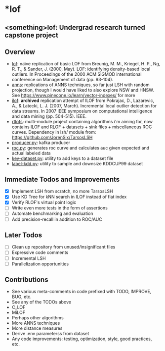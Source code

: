 # \*lof
\<something\>lof: Undergrad research turned capstone project
----------------
## Overview
- [lof](https://github.com/LeilaMoussa/_lof/tree/master/lof): naïve replication of basic LOF from Breunig, M. M., Kriegel, H. P., Ng, R. T., & Sander, J. (2000, May). LOF: identifying density-based local outliers. In Proceedings of the 2000 ACM SIGMOD international conference on Management of data (pp. 93-104).
- [anns](https://github.com/LeilaMoussa/_lof/tree/master/anns): replications of ANNS techniques, so far just LSH with random projection, though I would have liked to also explore NSW and HNSW. See https://www.pinecone.io/learn/vector-indexes/ for more
- [ilof](https://github.com/LeilaMoussa/_lof/tree/master/ilof): **archived** replication attempt of ILOF from Pokrajac, D., Lazarevic, A., & Latecki, L. J. (2007, March). Incremental local outlier detection for data streams. In 2007 IEEE symposium on computational intelligence and data mining (pp. 504-515). IEEE.
- [rtlofs](https://github.com/LeilaMoussa/_lof/tree/master/rtlofs): multi-module project containing algorithms i'm aiming for, now contains ILOF and RLOF + datasets + sink files + miscellaneous ROC curves. Dependency in lsh/ module from: https://github.com/JorenSix/TarsosLSH
- [producer.py](https://github.com/LeilaMoussa/_lof/blob/master/producer.py): kafka producer
- [roc.py](https://github.com/LeilaMoussa/_lof/blob/master/roc.py): generates roc curve and calculates auc given expected and actual labeled data
- [key-dataset.py](https://github.com/LeilaMoussa/_lof/blob/master/key-dataset.py): utility to add keys to a dataset file
- [label-kdd.py](https://github.com/LeilaMoussa/_lof/blob/master/label-kdd.py): utility to sample and downsize KDDCUP99 dataset

## Immediate Todos and Improvements
- [x] Implement LSH from scratch, no more TarsosLSH
- [x] Use KD Tree for kNN search in ILOF instead of flat index
- [x] Verify RLOF's virtual point logic
- [ ] Write even more tests in the form of assertions
- [ ] Automate benchmarking and evaluation
- [ ] Add precision-recall in addition to ROC/AUC

## Later Todos
- [ ] Clean up repository from unused/insignificant files
- [ ] Expressive code comments
- [ ] Incremental LSH
- [ ] Parallelization opportunities

## Contributions
- See various meta-comments in code prefixed with TODO, IMPROVE, BUG, etc.
- See any of the TODOs above
- C_LOF
- MiLOF
- Perhaps other algorithms
- More ANNS techniques
- More distance measures
- Derive .env parameterss from dataset
- Any code improvements: testing, optimization, style, good practices, etc.

